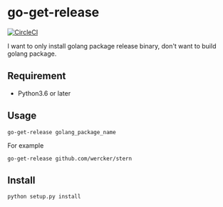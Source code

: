 # go-get-release

[![CircleCI](https://circleci.com/gh/shibataka000/go-get-release-python.svg?style=shield)](https://circleci.com/gh/shibataka000/go-get-release-python)

I want to only install golang package release binary, don't want to build golang package.

## Requirement
- Python3.6 or later

## Usage
```
go-get-release golang_package_name
```

For example

```
go-get-release github.com/wercker/stern
```

## Install
```
python setup.py install
```
